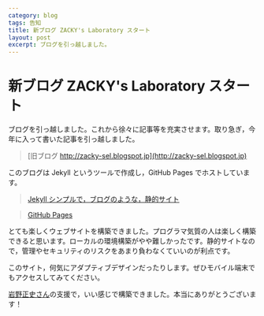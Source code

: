 ```yaml
---
category: blog
tags: 告知
title: 新ブログ ZACKY's Laboratory スタート
layout: post
excerpt: ブログを引っ越しました。
---
```

# 新ブログ ZACKY's Laboratory スタート

ブログを引っ越しました。これから徐々に記事等を充実させます。取り急ぎ，今年に入って書いた記事を引っ越しました。

> [旧ブログ http://zacky-sel.blogspot.jp](http://zacky-sel.blogspot.jp)

このブログは Jekyll というツールで作成し，GitHub Pages でホストしています。

> [Jekyll シンプルで，ブログのような，静的サイト](http://jekyllrb-ja.github.io)

> [GitHub Pages](https://pages.github.com)

とても楽しくウェブサイトを構築できました。プログラマ気質の人は楽しく構築できると思います。ローカルの環境構築がやや難しかったです。静的サイトなので，管理やセキュリティのリスクをあまり負わなくていいのが利点です。

このサイト，何気にアダプティブデザインだったりします。ぜひモバイル端末でもアクセスしてみてください。	

[岩野正史さん](https://www.facebook.com/masafumi.iwano)の支援で，いい感じで構築できました。本当にありがとうございます！